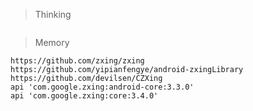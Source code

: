> Thinking

```

```

> Memory

```
https://github.com/zxing/zxing
https://github.com/yipianfengye/android-zxingLibrary
https://github.com/devilsen/CZXing
api 'com.google.zxing:android-core:3.3.0'
api 'com.google.zxing:core:3.4.0'
```


